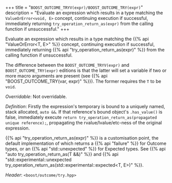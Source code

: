 +++
title = "`BOOST_OUTCOME_TRYV(expr)/BOOST_OUTCOME_TRY(expr)`"
description = "Evaluate an expression which results in a type matching the `ValueOrError<void, E>` concept, continuing execution if successful, immediately returning `try_operation_return_as(expr)` from the calling function if unsuccessful."
+++

Evaluate an expression which results in a type matching the {{% api "ValueOrError<T, E>" %}} concept, continuing execution if successful, immediately returning {{% api "try_operation_return_as(expr)" %}} from the calling function if unsuccessful. 

The difference between the `BOOST_OUTCOME_TRYV(expr)` and `BOOST_OUTCOME_TRY(expr)` editions is that the latter will set a variable if two or more macro arguments are present (see {{% api "BOOST_OUTCOME_TRY(var, expr)" %}}). The former requires the `T` to be `void`.

*Overridable*: Not overridable.

*Definition*: Firstly the expression's temporary is bound to a uniquely named, stack allocated, `auto &&`. If that reference's bound object's `.has_value()` is false, immediately execute `return try_operation_return_as(propagated unique reference);`, propagating the rvalue/lvalue/etc-ness of the original expression.

{{% api "try_operation_return_as(expr)" %}} is a customisation point, the default implementation of which returns a {{% api "failure<E>" %}} for Outcome types, or an {{% api "std::unexpected<E>" %}} for Expected types. See {{% api "auto try_operation_return_as(T &&)" %}} and {{% api "std::experimental::unexpected<E> try_operation_return_as(std::experimental::expected<T, E>)" %}}.

*Header*: `<boost/outcome/try.hpp>`